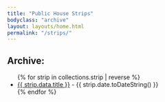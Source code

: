 ```yaml
---
title: "Public House Strips"
bodyclass: "archive"
layout: layouts/home.html
permalink: "/strips/"
---
```


<h2>Archive:</h2>

<ul>
    {% for strip in collections.strip | reverse %}
        <li><a href="{{ strip.url | url }}">{{ strip.data.title }}</a> - {{ strip.date.toDateString() }}</li>
    {% endfor %}
</ul>
